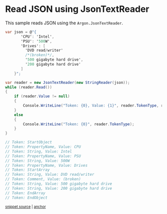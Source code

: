 # Read JSON using JsonTextReader

This sample reads JSON using the `Argon.JsonTextReader`.

<!-- snippet: ReadJsonWithJsonTextReader -->
<a id='snippet-readjsonwithjsontextreader'></a>
```cs
var json = @"{
       'CPU': 'Intel',
       'PSU': '500W',
       'Drives': [
         'DVD read/writer'
         /*(broken)*/,
         '500 gigabyte hard drive',
         '200 gigabyte hard drive'
       ]
    }";

var reader = new JsonTextReader(new StringReader(json));
while (reader.Read())
{
    if (reader.Value != null)
    {
        Console.WriteLine("Token: {0}, Value: {1}", reader.TokenType, reader.Value);
    }
    else
    {
        Console.WriteLine("Token: {0}", reader.TokenType);
    }
}

// Token: StartObject
// Token: PropertyName, Value: CPU
// Token: String, Value: Intel
// Token: PropertyName, Value: PSU
// Token: String, Value: 500W
// Token: PropertyName, Value: Drives
// Token: StartArray
// Token: String, Value: DVD read/writer
// Token: Comment, Value: (broken)
// Token: String, Value: 500 gigabyte hard drive
// Token: String, Value: 200 gigabyte hard drive
// Token: EndArray
// Token: EndObject
```
<sup><a href='/Src/Tests/Documentation/Samples/Json/ReadJsonWithJsonTextReader.cs#L35-L73' title='Snippet source file'>snippet source</a> | <a href='#snippet-readjsonwithjsontextreader' title='Start of snippet'>anchor</a></sup>
<!-- endSnippet -->
